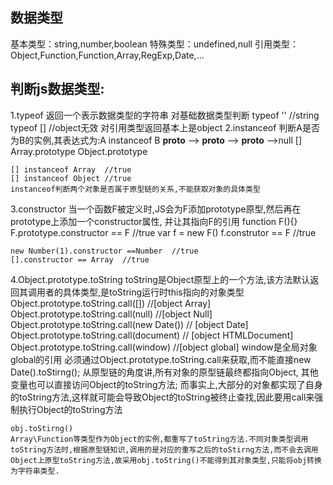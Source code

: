 ## 数据类型

基本类型：string,number,boolean
特殊类型：undefined,null
引用类型：Object,Function,Function,Array,RegExp,Date,...

## 判断js数据类型:
1.typeof 返回一个表示数据类型的字符串 对基础数据类型判断
	typeof ''  //string
	typeof []  //object无效
  对引用类型返回基本上是object
2.instanceof 判断A是否为B的实例,其表达式为:A instanceof B
  __proto__  -->   __proto__   -->  __proto__  -->null
	   []        Array.prototype   Object.prototype

	[] instanceof Array  //true
	[] instanceof Object //true
	instanceof判断两个对象是否属于原型链的关系,不能获取对象的具体类型
3.constructor 当一个函数F被定义时,JS会为F添加prototype原型,然后再在prototype上添加一个constructor属性,		并让其指向F的引用
	function F(){}
	F.prototype.constructor == F  //true
	var f = new F()
	f.construtor == F  //true

	new Number(1).constructor ==Number  //true
	[].constructor == Array  //true
4.Object.prototype.toString
	toString是Object原型上的一个方法,该方法默认返回其调用者的具体类型,是toString运行时this指向的对象类型
	Object.prototype.toString.call([])  //[object Array]
	Object.prototype.toString.call(null)  //[object Null]
	Object.prototype.toString.call(new Date())  // [object Date]
	Object.prototype.toString.call(document)  // [object HTMLDocument]
	Object.prototype.toString.call(window)   //[object global] window是全局对象global的引用
  必须通过Object.prototype.toString.call来获取,而不能直接new Date().toStirng();
	从原型链的角度讲,所有对象的原型链最终都指向Object, 其他变量也可以直接访问Object的toString方法;
	而事实上,大部分的对象都实现了自身的toString方法,这样就可能会导致Object的toString被终止查找,因此要用call来强制执行Object的toString方法

	obj.toStirng() 
	Array\Function等类型作为Object的实例,都重写了toString方法.不同对象类型调用toString方法时,根据原型链知识,调用的是对应的重写之后的toStirng方法,而不会去调用Object上原型toString方法,故采用obj.toString()不能得到其对象类型,只能将obj转换为字符串类型.